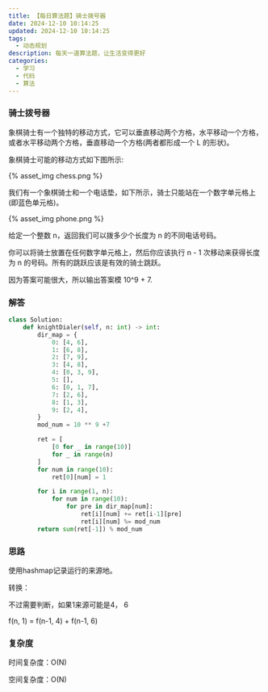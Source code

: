 ```yaml
---
title: 【每日算法题】骑士拨号器
date: 2024-12-10 10:14:25
updated: 2024-12-10 10:14:25
tags:
  - 动态规划
description: 每天一道算法题，让生活变得更好
categories:
  - 学习
  - 代码
  - 算法
---
```


### 骑士拨号器

象棋骑士有一个独特的移动方式，它可以垂直移动两个方格，水平移动一个方格，或者水平移动两个方格，垂直移动一个方格(两者都形成一个 L 的形状)。

象棋骑士可能的移动方式如下图所示:

{% asset_img chess.png %}

我们有一个象棋骑士和一个电话垫，如下所示，骑士只能站在一个数字单元格上(即蓝色单元格)。

{% asset_img phone.png %}

给定一个整数 n，返回我们可以拨多少个长度为 n 的不同电话号码。

你可以将骑士放置在任何数字单元格上，然后你应该执行 n - 1 次移动来获得长度为 n 的号码。所有的跳跃应该是有效的骑士跳跃。

因为答案可能很大，所以输出答案模 10^9 + 7.

### 解答

```python
class Solution:
    def knightDialer(self, n: int) -> int:
        dir_map = {
            0: [4, 6],
            1: [6, 8],
            2: [7, 9],
            3: [4, 8],
            4: [0, 3, 9],
            5: [],
            6: [0, 1, 7],
            7: [2, 6],
            8: [1, 3],
            9: [2, 4],
        }
        mod_num = 10 ** 9 +7

        ret = [
            [0 for _ in range(10)]
            for _ in range(n)
        ]
        for num in range(10):
            ret[0][num] = 1

        for i in range(1, n):
            for num in range(10):
                for pre in dir_map[num]:
                    ret[i][num] += ret[i-1][pre]
                    ret[i][num] %= mod_num
        return sum(ret[-1]) % mod_num
```

### 思路

使用hashmap记录运行的来源地。

转换：

不过需要判断，如果1来源可能是4， 6

f(n, 1) = f(n-1, 4) + f(n-1, 6)

### 复杂度

时间复杂度：O(N)

空间复杂度：O(N)
